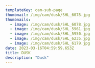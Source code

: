 ```yaml
---
templateKey: cam-sub-page
thumbnail: /img/cam/dusk/SHL_6078.jpg
thumbnails:
  - image: /img/cam/dusk/SHL_6078.jpg
  - image: /img/cam/dusk/SHL_5961.jpg
  - image: /img/cam/dusk/SHL_5950.jpg
  - image: /img/cam/dusk/SHL_6235.jpg
  - image: /img/cam/dusk/SHL_6179.jpg
date: 2023-03-16T04:59:59.653Z
title: DUSK
description: "Dusk"
---
```


